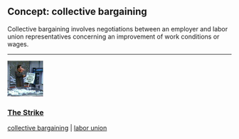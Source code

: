 ## Concept: collective bargaining

Collective bargaining involves negotiations between an employer and labor union representatives concerning an improvement of work conditions or wages.

<hr>
<div class="clip-listing">
<img src="media/icons/strike_clip2.jpg" alt="The Strike icon">

### [The Strike](../../clip/89/)

[collective bargaining](/concept/collective-bargaining/) | [labor union](/concept/labor-union/)
</div>

